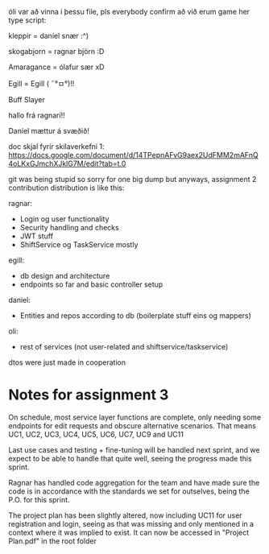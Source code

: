 óli var að vinna í þessu file, pls everybody confirm að við erum game her type script:

kleppir = daníel snær :^)

skogabjorn = ragnar björn :D

Amaragance = ólafur sær xD

Egill = Egill ( ˶°ㅁ°)!!

Buff Slayer

hallo frá ragnari!!

Daníel mættur á svæðið!



doc skjal fyrir skilaverkefni 1:
https://docs.google.com/document/d/14TPepnAFvG9aex2UdFMM2mAFnQ4oLKxGJmchXJklG7M/edit?tab=t.0




git was being stupid so sorry for one big dump but anyways, assignment 2 contribution distribution is like this:

ragnar:
- Login og user functionality
- Security handling and checks
- JWT stuff
- ShiftService og TaskService mostly

egill:
- db design and architecture
- endpoints so far and basic controller setup

daniel:
- Entities and repos according to db (boilerplate stuff eins og mappers)

oli:
- rest of services (not user-related and shiftservice/taskservice)

dtos were just made in cooperation


# Notes for assignment 3

On schedule, most service layer functions are complete, only needing some endpoints for edit requests and obscure alternative scenarios.
That means UC1, UC2, UC3, UC4, UC5, UC6, UC7, UC9 and UC11

Last use cases and testing + fine-tuning will be handled next sprint, and we expect to be able to handle that quite well, seeing the progress made this sprint.

Ragnar has handled code aggregation for the team and have made sure the code is in accordance with the standards we set for outselves, being the P.O. for this sprint.

The project plan has been slightly altered, now including UC11 for user registration and login, seeing as that was missing and only mentioned in a context where it was implied to exist. It can now be accessed in "Project Plan.pdf" in the root folder
